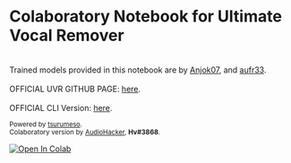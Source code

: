 # Colaboratory Notebook for Ultimate Vocal Remover
<br>Trained models provided in this notebook are by [Anjok07](https://github.com/Anjok07), and [aufr33](https://github.com/aufr33).</br>
<br>OFFICIAL UVR GITHUB PAGE: [here](https://github.com/Anjok07/ultimatevocalremovergui).</br>
<br>OFFICIAL CLI Version: [here](https://github.com/tsurumeso/vocal-remover).</br>
<sup><br>Powered by [tsurumeso](http://github.com/tsurumeso/).
<br>Colaboratory version by [AudioHacker](https://www.youtube.com/channel/UC0NiSV1jLMH-9E09wiDVFYw), **Hv#3868**.</br></sup>


[![Open In Colab](https://colab.research.google.com/assets/colab-badge.svg)](https://colab.research.google.com/github/NaJeongMo/Colaboratory-Notebook-for-Ultimate-Vocal-Remover/blob/main/Vocal%20Remover%205_arch.ipynb)
